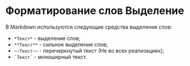 Форматирование слов
Выделение
=========

В Markdown используются следующие средства выделения слов:

* `*Текст*` - выделение слов;
* `**Текст**` - сильное выделение слов;
* `~~Текст~~` - перечеркнутый текст (Не во всех реализациях);
* `` `Текст` `` - моноширный текст.
